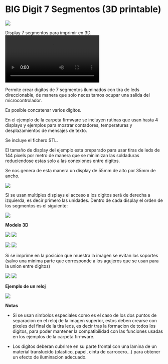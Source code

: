 # BIG Digit 7 Segmentos (3D printable)

![](./imagenes/termometro.png)


Display 7 segmentos para imprimir en 3D. ![video demo](./demo_display.avi) 

Permite crear digitos de 7 segmentos iluminados con tira de leds direccionable, de manera que solo necesitamos ocupar una salida del microcontrolador.

Es posible concatenar varios digitos.

En el ejemplo de la carpeta firmware se incluyen rutinas que usan hasta 4 displays y ejemplos para mostrar contadores, temperaturas y desplazamientos de mensajes de texto.

Se incluye el fichero STL. 

El tamaño de display del ejemplo esta preparado para usar tiras de leds de 144 pixels por metro 
de manera que se minimizan las soldaduras reduciendose estas solo a las conexiones entre digitos.

Se nos genera de esta manera un display de 55mm de alto por 35mm de ancho.

![](./imagenes/leds.jpg)

Si se usan multiples displays el acceso a los digitos será de derecha a izquierda, es decir primero las unidades.
Dentro de cada display el orden de los segmentos es el siguiente:

![](./imagenes/orden_segmentos.png)


**Modelo 3D**

![](./imagenes/digito-solido.png)   ![](./imagenes/digito-transp.jpg)

![](./imagenes/seccion.png)         ![](./imagenes/muestras_print.jpg) 



Si se imprime en la posicion que muestra la imagen se evitan los soportes 
(salvo una minima parte que corresponde a los agujeros que se usan para la union entre digitos)

![](./imagenes/3Da.jpg)  ![](./imagenes/3Db.jpg)



**Ejemplo de un reloj**

![](./imagenes/reloj.jpg) 

**Notas**

 - Si se usan simbolos especiales como es el caso de los dos puntos de separacion en el reloj de la imagen superior, 
estos deben crearse con pixeles del final de la tira leds, es decir tras la formacion de todos los digitos,
para poder mantener la compatibilidad con las funciones usadas en los ejemplos de la carpeta firmware.

 - Los digitos deberan cubrirse en su parte frontal con una lamina de un material translucido (plastico, papel, cinta de carrocero...) 
para obtener un efecto de iluminacion adecuado.


